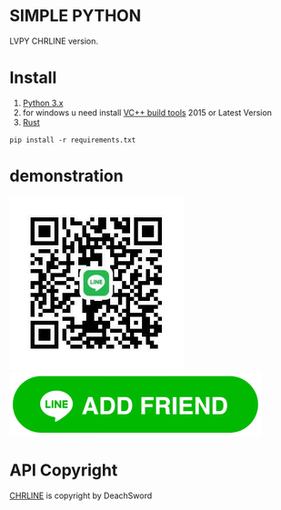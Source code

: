 # SIMPLE PYTHON

LVPY CHRLINE version.

# Install
1. [Python 3.x](https://python.org)
2. for windows u need install [VC++ build tools](https://visualstudio.microsoft.com/downloads) 2015 or Latest Version
3. [Rust](https://rust-lang.org)

```
pip install -r requirements.txt
```

# demonstration

![image](https://github.com/AliRamadhans/LVPY/blob/main/demon.png)
[![Add](https://github.com/AliRamadhans/LVPY/blob/main/add.png)](https://line.me/R/ti/p/~inikah_rasanya)

# API Copyright

[CHRLINE](https://github.com/DeachSword/CHRLINE) is copyright by DeachSword


